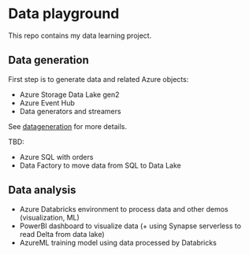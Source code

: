 # Data playground
This repo contains my data learning project.

## Data generation
First step is to generate data and related Azure objects:
- Azure Storage Data Lake gen2
- Azure Event Hub
- Data generators and streamers

See [datageneration](datageneration/datageneration.md) for more details.

TBD:
- Azure SQL with orders
- Data Factory to move data from SQL to Data Lake

## Data analysis
- Azure Databricks environment to process data and other demos (visualization, ML)
- PowerBI dashboard to visualize data (+ using Synapse serverless to read Delta from data lake)
- AzureML training model using data processed by Databricks
